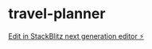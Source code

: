 # travel-planner

[Edit in StackBlitz next generation editor ⚡️](https://stackblitz.com/~/github.com/Eugenejak/travel-planner)